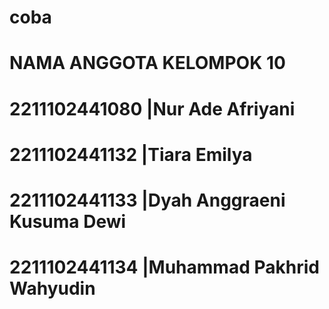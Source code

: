# coba
# NAMA ANGGOTA KELOMPOK 10

# 2211102441080    |Nur Ade Afriyani 
# 2211102441132    |Tiara Emilya 
# 2211102441133    |Dyah Anggraeni Kusuma Dewi
# 2211102441134    |Muhammad Pakhrid Wahyudin 
